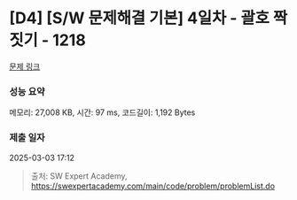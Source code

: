 # [D4] [S/W 문제해결 기본] 4일차 - 괄호 짝짓기 - 1218 

[문제 링크](https://swexpertacademy.com/main/code/problem/problemDetail.do?contestProbId=AV14eWb6AAkCFAYD) 

### 성능 요약

메모리: 27,008 KB, 시간: 97 ms, 코드길이: 1,192 Bytes

### 제출 일자

2025-03-03 17:12



> 출처: SW Expert Academy, https://swexpertacademy.com/main/code/problem/problemList.do